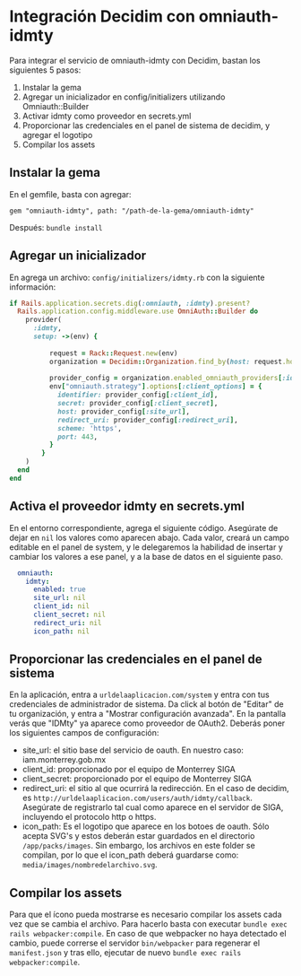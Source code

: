 # Integración Decidim con omniauth-idmty

Para integrar el servicio de omniauth-idmty con Decidim, bastan los siguientes 5 pasos:

1. Instalar la gema
2. Agregar un inicializador en config/initializers utilizando Omniauth::Builder
3. Activar idmty como proveedor en secrets.yml
4. Proporcionar las credenciales en el panel de sistema de decidim, y agregar el logotipo
5. Compilar los assets

## Instalar la gema

En el gemfile, basta con agregar:

```
gem "omniauth-idmty", path: "/path-de-la-gema/omniauth-idmty"
```

Después: `bundle install`

## Agregar un inicializador

En agrega un archivo: `config/initializers/idmty.rb` con la siguiente información:

```ruby
if Rails.application.secrets.dig(:omniauth, :idmty).present?
  Rails.application.config.middleware.use OmniAuth::Builder do
    provider(
      :idmty,
      setup: ->(env) {
          
          request = Rack::Request.new(env)
          organization = Decidim::Organization.find_by(host: request.host)
          
          provider_config = organization.enabled_omniauth_providers[:idmty]
          env["omniauth.strategy"].options[:client_options] = {
            identifier: provider_config[:client_id],
            secret: provider_config[:client_secret],
            host: provider_config[:site_url],
            redirect_uri: provider_config[:redirect_uri],
            scheme: 'https',
            port: 443,
          }
        }
    )
  end
end
```

## Activa el proveedor idmty en secrets.yml

En el entorno correspondiente, agrega el siguiente código. Asegúrate de dejar en `nil` los valores como aparecen abajo. Cada valor, creará un campo editable en el panel de system, y le delegaremos la habilidad de insertar y cambiar los valores a ese panel, y a la base de datos en el siguiente paso.

```yaml
  omniauth:
    idmty:
      enabled: true
      site_url: nil
      client_id: nil
      client_secret: nil
      redirect_uri: nil
      icon_path: nil
```

## Proporcionar las credenciales en el panel de sistema

En la aplicación, entra a `urldelaaplicacion.com/system` y entra con tus credenciales de administrador de sistema. Da click al botón de "Editar" de tu organización, y entra a "Mostrar configuración avanzada". En la pantalla verás que "IDMty" ya aparece como proveedor de OAuth2. Deberás poner los siguientes campos de configuración:

- site_url: el sitio base del servicio de oauth. En nuestro caso: iam.monterrey.gob.mx
- client_id: proporcionado por el equipo de Monterrey SIGA
- client_secret: proporcionado por el equipo de Monterrey SIGA
- redirect_uri: el sitio al que ocurrirá la redirección. En el caso de decidim, es `http://urldelaaplicacion.com/users/auth/idmty/callback`. Asegúrate de registrarlo tal cual como aparece en el servidor de SIGA, incluyendo el protocolo http o https.
- icon_path: Es el logotipo que aparece en los botoes de oauth. Sólo acepta SVG's y estos deberán estar guardados en el directorio `/app/packs/images`. Sin embargo, los archivos en este folder se compilan, por lo que el icon_path deberá guardarse como: `media/images/nombredelarchivo.svg`. 

## Compilar los assets

Para que el ícono pueda mostrarse es necesario compilar los assets cada vez que se cambia el archivo. Para hacerlo basta con executar `bundle exec rails webpacker:compile`. En caso de que webpacker no haya detectado el cambio, puede correrse el servidor `bin/webpacker` para regenerar el `manifest.json` y tras ello, ejecutar de nuevo `bundle exec rails webpacker:compile`.